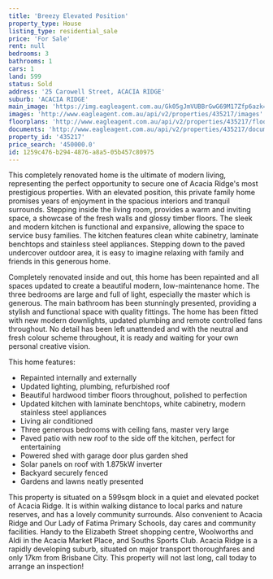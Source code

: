 ```yaml
---
title: 'Breezy Elevated Position'
property_type: House
listing_type: residential_sale
price: 'For Sale'
rent: null
bedrooms: 3
bathrooms: 1
cars: 1
land: 599
status: Sold
address: '25 Carowell Street, ACACIA RIDGE'
suburb: 'ACACIA RIDGE'
main_image: 'https://img.eagleagent.com.au/Gk05gJmVUBBrGwG69M17Zfp6azk=/1280x854/smart/https://s3-us-west-2.amazonaws.com/eagleagent-orig/images/6821847/127906778-image-M.jpg'
images: 'http://www.eagleagent.com.au/api/v2/properties/435217/images'
floorplans: 'http://www.eagleagent.com.au/api/v2/properties/435217/floorplans'
documents: 'http://www.eagleagent.com.au/api/v2/properties/435217/documents'
property_id: '435217'
price_search: '450000.0'
id: 1259c476-b294-4876-a8a5-05b457c80975
---
```

This completely renovated home is the ultimate of modern living, representing the perfect opportunity to secure one of Acacia Ridge's most prestigious properties. With an elevated position, this private family home promises years of enjoyment in the spacious interiors and tranquil surrounds. Stepping inside the living room, provides a warm and inviting space, a showcase of the fresh walls and glossy timber floors. The sleek and modern kitchen is functional and expansive, allowing the space to service busy families. The kitchen features clean white cabinetry, laminate benchtops and stainless steel appliances. Stepping down to the paved undercover outdoor area, it is easy to imagine relaxing with family and friends in this generous home.

Completely renovated inside and out, this home has been repainted and all spaces updated to create a beautiful modern, low-maintenance home. The three bedrooms are large and full of light, especially the master which is generous. The main bathroom has been stunningly presented, providing a stylish and functional space with quality fittings. The home has been fitted with new modern downlights, updated plumbing and remote controlled fans throughout. No detail has been left unattended and with the neutral and fresh colour scheme throughout, it is ready and waiting for your own personal creative vision.

This home features:

*  Repainted internally and externally
*  Updated lighting, plumbing, refurbished roof
*  Beautiful hardwood timber floors throughout, polished to perfection
*  Updated kitchen with laminate benchtops, white cabinetry, modern stainless steel appliances
*  Living air conditioned
*  Three generous bedrooms with ceiling fans, master very large
*  Paved patio with new roof to the side off the kitchen, perfect for entertaining
*  Powered shed with garage door plus garden shed
*  Solar panels on roof with 1.875kW inverter
*  Backyard securely fenced
*  Gardens and lawns neatly presented

This property is situated on a 599sqm block in a quiet and elevated pocket of Acacia Ridge. It is within walking distance to local parks and nature reserves, and has a lovely community surrounds. Also convenient to Acacia Ridge and Our Lady of Fatima Primary Schools, day cares and community facilities. Handy to the Elizabeth Street shopping centre, Woolworths and Aldi in the Acacia Market Place, and Souths Sports Club. Acacia Ridge is a rapidly developing suburb, situated on major transport thoroughfares and only 17km from Brisbane City. This property will not last long, call today to arrange an inspection!